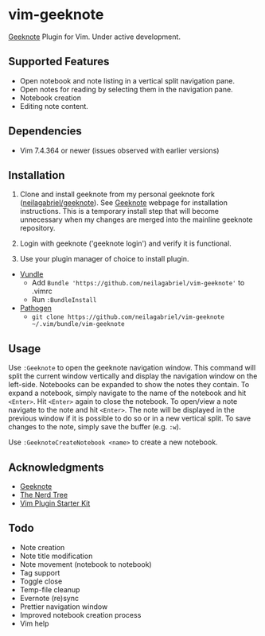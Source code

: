 # vim-geeknote

[Geeknote](http://www.geeknote.me) Plugin for Vim. Under active development.

## Supported Features

- Open notebook and note listing in a vertical split navigation pane.
- Open notes for reading by selecting them in the navigation pane.
- Notebook creation
- Editing note content.

## Dependencies

- Vim 7.4.364 or newer (issues observed with earlier versions)

## Installation

1. Clone and install geeknote from my personal geeknote fork ([neilagabriel/geeknote](https://github.com/neilagabriel/geeknote)). See [Geeknote](http://www.geeknote.me) webpage for installation
   instructions. This is a temporary install step that will become unnecessary when my changes are merged into the mainline geeknote repository.

2. Login with geeknote ('geeknote login') and verify it is functional.

3. Use your plugin manager of choice to install plugin.

- [Vundle](https://github.com/gmarik/vundle)
  - Add `Bundle 'https://github.com/neilagabriel/vim-geeknote'` to .vimrc
  - Run `:BundleInstall`
- [Pathogen](https://github.com/tpope/vim-pathogen)
  - `git clone https://github.com/neilagabriel/vim-geeknote ~/.vim/bundle/vim-geeknote`

## Usage

Use `:Geeknote` to open the geeknote navigation window. This command will 
split the current window vertically and display the navigation window on
the left-side. Notebooks can be expanded to show the notes they contain.
To expand a notebook, simply navigate to the name of the notebook and hit
`<Enter>`. Hit `<Enter>` again to close the notebook. To open/view a note
navigate to the note and hit `<Enter>`. The note will be displayed in the
previous window if it is possible to do so or in a new vertical split. To
save changes to the note, simply save the buffer (e.g. `:w`).

Use `:GeeknoteCreateNotebook <name>` to create a new notebook.

## Acknowledgments

- [Geeknote](http://www.geeknote.me)
- [The Nerd Tree](https://github.com/scrooloose/nerdtree)
- [Vim Plugin Starter Kit](https://github.com/JarrodCTaylor/vim-plugin-starter-kit)

## Todo

- Note creation
- Note title modification
- Note movement (notebook to notebook)
- Tag support
- Toggle close
- Temp-file cleanup
- Evernote (re)sync
- Prettier navigation window
- Improved notebook creation process
- Vim help
